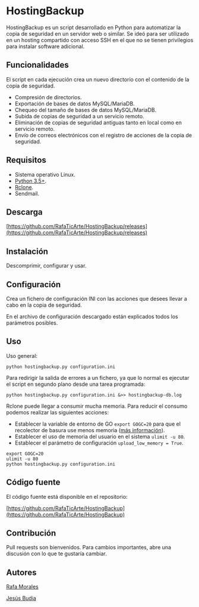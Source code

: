 # HostingBackup

HostingBackup es un script desarrollado en Python para automatizar la copia de seguridad en un servidor web o similar. Se ideó para ser utilizado en un hosting compartido con acceso SSH en el que no se tienen privilegios para instalar software adicional.

## Funcionalidades

El script en cada ejecución crea un nuevo directorio con el contenido de la copia de seguridad.

- Compresión de directorios.
- Exportación de bases de datos MySQL/MariaDB.
- Chequeo del tamaño de bases de datos MySQL/MariaDB.
- Subida de copias de seguridad a un servicio remoto.
- Eliminación de copias de seguridad antiguas tanto en local como en servicio remoto.
- Envío de correos electrónicos con el registro de acciones de la copia de seguridad.

## Requisitos

- Sistema operativo Linux.
- [Python 3.5+](https://www.python.org/).
- [Rclone](https://rclone.org/).
- Sendmail.

## Descarga

[https://github.com/RafaTicArte/HostingBackup/releases](https://github.com/RafaTicArte/HostingBackup/releases)

## Instalación

Descomprimir, configurar y usar.

## Configuración

Crea un fichero de configuración INI con las acciones que desees llevar a cabo en la copia de seguridad.

En el archivo de configuración descargado están explicados todos los parámetros posibles.

## Uso

Uso general:

```shell
python hostingbackup.py configuration.ini
```

Para redirigir la salida de errores a un fichero, ya que lo normal es ejecutar el script en segundo plano desde una tarea programada:

```shell
python hostingbackup.py configuration.ini &>> hostingbackup-db.log
```

Rclone puede llegar a consumir mucha memoria. Para reducir el consumo podemos realizar las siguientes acciones:
- Establecer la variable de entorno de GO `export GOGC=20` para que el recolector de basura use menos memoria ([más información](https://rclone.org/faq/#rclone-is-using-too-much-memory-or-appears-to-have-a-memory-leak)).
- Establecer el uso de memoria del usuario en el sistema `ulimit -u 80`.
- Establecer el parámetro de configuración `upload_low_memory = True`.

```shell
export GOGC=20
ulimit -u 80
python hostingbackup.py configuration.ini
```

## Código fuente

El código fuente está disponible en el repositorio:

[https://github.com/RafaTicArte/HostingBackup](https://github.com/RafaTicArte/HostingBackup)

## Contribución

Pull requests son bienvenidos. Para cambios importantes, abre una discusión con lo que te gustaría cambiar.

## Autores

[Rafa Morales](https://github.com/RafaTicArte)

[Jesús Budia](https://github.com/jesusjbr)

